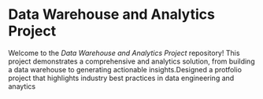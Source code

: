 # Data Warehouse and Analytics Project

Welcome to the *Data Warehouse and Analytics Project* repository!
This project demonstrates a comprehensive and analytics solution, from building a data warehouse to generating actionable insights.Designed a protfolio project that highlights industry best practices in data engineering and anaytics
